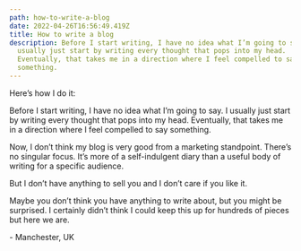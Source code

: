 ```yaml
---
path: how-to-write-a-blog
date: 2022-04-26T16:56:49.419Z
title: How to write a blog
description: Before I start writing, I have no idea what I’m going to say. I
  usually just start by writing every thought that pops into my head.
  Eventually, that takes me in a direction where I feel compelled to say
  something.
---
```

Here’s how I do it:

Before I start writing, I have no idea what I’m going to say. I usually just start by writing every thought that pops into my head. Eventually, that takes me in a direction where I feel compelled to say something.

Now, I don’t think my blog is very good from a marketing standpoint. There’s no singular focus. It’s more of a self-indulgent diary than a useful body of writing for a specific audience.

But I don’t have anything to sell you and I don’t care if you like it.

Maybe you don’t think you have anything to write about, but you might be surprised. I certainly didn’t think I could keep this up for hundreds of pieces but here we are.

\- Manchester, UK